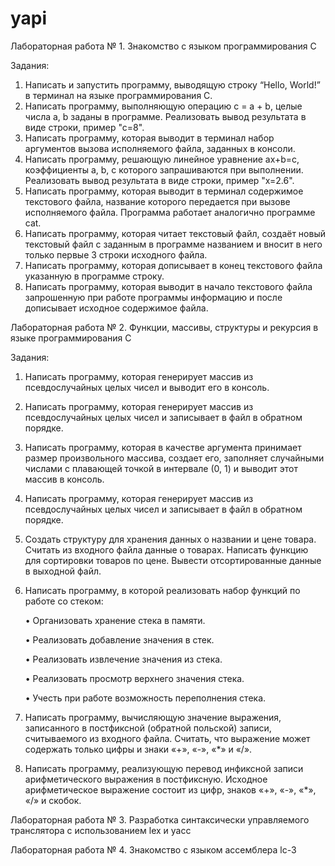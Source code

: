 # yapi
Лабораторная работа № 1. Знакомство с языком программирования C

Задания: 

1) Написать и запустить программу, выводящую строку “Hello, World!” в терминал на языке программирования C.
2) Написать программу, выполняющую операцию c = a + b, целые числа a, b заданы в программе. Реализовать вывод результата в виде строки, пример "с=8".
3) Написать программу, которая выводит в терминал набор аргументов вызова исполняемого файла, заданных в консоли.
4) Написать программу, решающую линейное уравнение ax+b=c, коэффициенты a, b, с которого запрашиваются при выполнении. Реализовать вывод результата в виде строки, пример "x=2.6".
5) Написать программу, которая выводит в терминал содержимое текстового файла, название которого передается при вызове исполняемого файла. Программа работает аналогично программе cat.
6) Написать программу, которая читает текстовый файл, создаёт новый текстовый файл с заданным в программе названием и вносит в него только первые 3 строки исходного файла.
7) Написать программу, которая дописывает в конец текстового файла указанную в программе строку.
8) Написать программу, которая выводит в начало текстового файла запрошенную при работе программы информацию и после дописывает исходное содержимое файла.

Лабораторная работа № 2. Функции, массивы, структуры и рекурсия в языке программирования C

Задания:

1) Написать программу, которая генерирует массив из псевдослучайных целых чисел и выводит его в консоль.
2) Написать программу, которая генерирует массив из псевдослучайных целых чисел и записывает в файл в обратном порядке.
3) Написать программу, которая в качестве аргумента принимает размер произвольного массива, создает его, заполняет случайными числами с плавающей точкой в интервале (0, 1) и выводит этот массив в консоль.
4) Написать программу, которая генерирует массив из псевдослучайных целых чисел и записывает в файл в обратном порядке.
5) Создать структуру для хранения данных о названии и цене товара. Считать из входного файла данные о товарах. Написать функцию для сортировки товаров по цене. Вывести отсортированные данные в выходной файл.
6) Написать программу, в которой реализовать набор функций по работе со стеком:

   • Организовать хранение стека в памяти.
   
   • Реализовать добавление значения в стек.
   
   • Реализовать извлечение значения из стека.
   
   • Реализовать просмотр верхнего значения стека.
   
   • Учесть при работе возможность переполнения стека.
   
8) Написать программу, вычисляющую значение выражения, записанного в постфиксной (обратной польской) записи, считываемого из входного файла. Считать, что выражение может содержать только цифры и знаки «+», «-», «*» и «/».
9) Написать программу, реализующую перевод инфиксной записи арифметического выражения в постфиксную. Исходное арифметическое выражение состоит из цифр, знаков «+», «-», «*», «/» и скобок.


Лабораторная работа № 3. Разработка синтаксически управляемого транслятора с использованием lex и yacc

Лабораторная работа № 4. Знакомство с языком ассемблера lc-3
